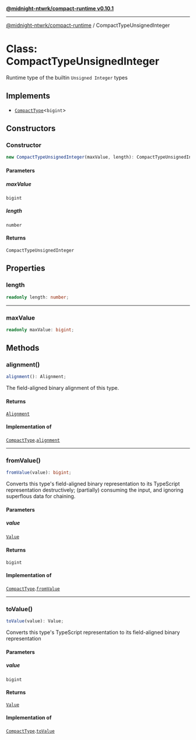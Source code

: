 [**@midnight-ntwrk/compact-runtime v0.10.1**](../README.md)

***

[@midnight-ntwrk/compact-runtime](../globals.md) / CompactTypeUnsignedInteger

# Class: CompactTypeUnsignedInteger

Runtime type of the builtin `Unsigned Integer` types

## Implements

- [`CompactType`](../interfaces/CompactType.md)\<`bigint`\>

## Constructors

### Constructor

```ts
new CompactTypeUnsignedInteger(maxValue, length): CompactTypeUnsignedInteger;
```

#### Parameters

##### maxValue

`bigint`

##### length

`number`

#### Returns

`CompactTypeUnsignedInteger`

## Properties

### length

```ts
readonly length: number;
```

***

### maxValue

```ts
readonly maxValue: bigint;
```

## Methods

### alignment()

```ts
alignment(): Alignment;
```

The field-aligned binary alignment of this type.

#### Returns

[`Alignment`](../type-aliases/Alignment.md)

#### Implementation of

[`CompactType`](../interfaces/CompactType.md).[`alignment`](../interfaces/CompactType.md#alignment)

***

### fromValue()

```ts
fromValue(value): bigint;
```

Converts this type's field-aligned binary representation to its TypeScript
representation destructively; (partially) consuming the input, and
ignoring superflous data for chaining.

#### Parameters

##### value

[`Value`](../type-aliases/Value.md)

#### Returns

`bigint`

#### Implementation of

[`CompactType`](../interfaces/CompactType.md).[`fromValue`](../interfaces/CompactType.md#fromvalue)

***

### toValue()

```ts
toValue(value): Value;
```

Converts this type's TypeScript representation to its field-aligned binary
representation

#### Parameters

##### value

`bigint`

#### Returns

[`Value`](../type-aliases/Value.md)

#### Implementation of

[`CompactType`](../interfaces/CompactType.md).[`toValue`](../interfaces/CompactType.md#tovalue)
